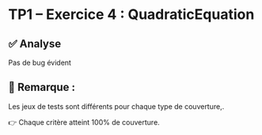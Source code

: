 # TP1 – Exercice 4 : QuadraticEquation
## ✅ Analyse
Pas de bug évident

## 📌 Remarque :
Les jeux de tests sont différents pour chaque type de couverture,.



👉 Chaque critère atteint 100% de couverture.